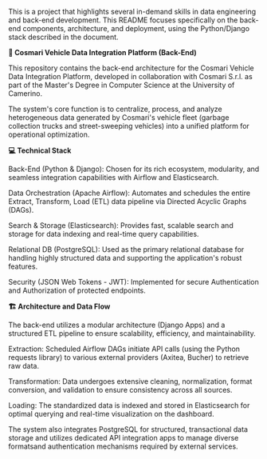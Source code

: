 This is a project that highlights several in-demand skills in data engineering and back-end development. This README focuses specifically on the back-end components, architecture, and deployment, using the Python/Django stack described in the document.

**🚀 Cosmari Vehicle Data Integration Platform (Back-End)**

This repository contains the back-end architecture for the Cosmari Vehicle Data Integration Platform, developed in collaboration with Cosmari S.r.l. as part of the Master's Degree in Computer Science at the University of Camerino.

The system's core function is to centralize, process, and analyze heterogeneous data generated by Cosmari's vehicle fleet (garbage collection trucks and street-sweeping vehicles) into a unified platform for operational optimization.

**💻 Technical Stack**

Back-End (Python & Django): Chosen for its rich ecosystem, modularity, and seamless integration capabilities with Airflow and Elasticsearch.

Data Orchestration (Apache Airflow): Automates and schedules the entire Extract, Transform, Load (ETL) data pipeline via Directed Acyclic Graphs (DAGs).

Search & Storage (Elasticsearch): Provides fast, scalable search and storage for data indexing and real-time query capabilities.

Relational DB (PostgreSQL): Used as the primary relational database for handling highly structured data and supporting the application's robust features.

Security (JSON Web Tokens - JWT): Implemented for secure Authentication and Authorization of protected endpoints.


**🏗️ Architecture and Data Flow**

The back-end utilizes a modular architecture (Django Apps) and a structured ETL pipeline to ensure scalability, efficiency, and maintainability.

Extraction: Scheduled Airflow DAGs initiate API calls (using the Python requests library) to various external providers (Axitea, Bucher) to retrieve raw data.

Transformation: Data undergoes extensive cleaning, normalization, format conversion, and validation to ensure consistency across all sources.

Loading: The standardized data is indexed and stored in Elasticsearch for optimal querying and real-time visualization on the dashboard.

The system also integrates PostgreSQL for structured, transactional data storage and utilizes dedicated API integration apps to manage diverse formatsand authentication mechanisms required by external services.
